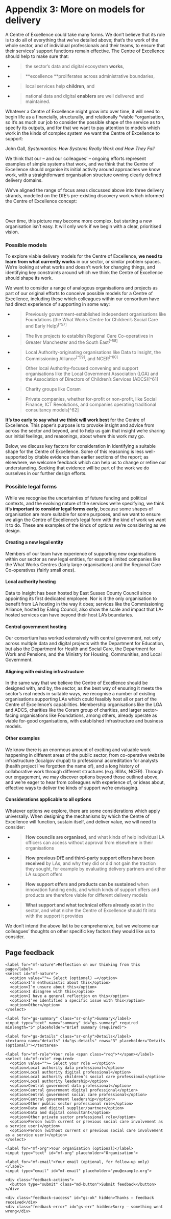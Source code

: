 # Appendix 3: More on models for delivery

A Centre of Excellence could take many forms. We don’t believe that its role is to do all of everything that we’ve detailed above; that’s the work of the whole sector, and of individual professionals and their teams, to ensure that their services’ support functions remain effective. The Centre of Excellence should help to make sure that:

- > the sector’s data and digital ecosystem **works**,

- > **excellence **proliferates across administrative boundaries,

- > local services help **children**, and

- > national data and digital **enablers** are well delivered and maintained.

Whatever a Centre of Excellence might grow into over time, it will need to begin life as a financially, structurally, and relationally *viable *organisation, so it’s as much our job to consider the possible shape of the service as to specify its outputs, and for that we want to pay attention to models which work in the kinds of complex system we want the Centre of Excellence to support:

John Gall, *Systemantics: How Systems Really Work and How They Fail*

We think that our – and our colleagues’ – ongoing efforts represent examples of simple systems that work, and we think that the Centre of Excellence should organise its initial activity around approaches we know work, with a straightforward organisation structure owning clearly defined delivery domains.

We’ve aligned the range of focus areas discussed above into three delivery strands, modelled on the DfE’s pre-existing discovery work which informed the Centre of Excellence concept:

  

Over time, this picture may become more complex, but starting a new organisation isn’t easy. It will only work if we begin with a clear, prioritised vision.

### Possible models

To explore viable delivery models for the Centre of Excellence, **we need to learn from what currently works** in our sector, or similar problem spaces. We’re looking at what works and doesn’t work for changing things, and identifying key constraints around which we think the Centre of Excellence should shape its work.

We want to consider a range of analogous organisations and projects as part of our original efforts to conceive possible models for a Centre of Excellence, including these which colleagues within our consortium have had direct experience of supporting in some way:

- > Previously government-established independent organisations like Foundations (the What Works Centre for Children’s Social Care and Early Help)<sup>[^57]</sup>

- > The live projects to establish Regional Care Co-operatives in Greater Manchester and the South East<sup>[^58]</sup>

- > Local Authority-originating organisations like Data to Insight, the Commissioning Alliance<sup>[^59]</sup>, and NCER<sup>[^60]</sup>

<!-- -->

- > Other local Authority-focused convening and support organisations like the Local Government Association (LGA) and the Association of Directors of Children’s Services (ADCS)[^61]

- > Charity groups like Coram

- > Private companies, whether for-profit or non-profit, like Social Finance, ICT Revolutions, and companies operating traditional consultancy models[^62]

**It’s too early to say what we think will work best** for the Centre of Excellence. This paper’s purpose is to provoke insight and advice from across the sector and beyond, and to help us gain that insight we’re sharing our initial feelings, and reasonings, about where this work may go.

Below, we discuss key factors for consideration in identifying a suitable shape for the Centre of Excellence. Some of this reasoning is less well-supported by citable evidence than earlier sections of the report; as elsewhere, we welcome feedback which can help us to change or refine our understanding. Seeking that evidence will be part of the work we do ourselves in our further design efforts.

### Possible legal forms

While we recognise the uncertainties of future funding and political contexts, and the evolving nature of the services we’re specifying, we think **it’s important to consider legal forms early**, because some shapes of organisation are more suitable for some purposes, and we want to ensure we align the Centre of Excellence’s legal form with the kind of work we want it to do. These are examples of the kinds of options we’re considering as we design.

#### Creating a new legal entity 

Members of our team have experience of supporting new organisations within our sector as new legal entities, for example limited companies like the What Works Centres (fairly large organisations) and the Regional Care Co-operatives (fairly small ones).

#### Local authority hosting

Data to Insight has been hosted by East Sussex County Council since appointing its first dedicated employee. Nor is it the only organisation to benefit from LA hosting in the way it does; services like the Commissioning Alliance, hosted by Ealing Council, also show the scale and impact that LA-hosted services can have beyond their host LA’s boundaries.

#### Central government hosting

Our consortium has worked extensively with central government, not only across multiple data and digital projects with the Department for Education, but also the Department for Health and Social Care, the Department for Work and Pensions, and the Ministry for Housing, Communities, and Local Government.

#### Aligning with existing infrastructure

In the same way that we believe the Centre of Excellence should be designed with, and by, the sector, as the best way of ensuring it meets the sector’s real needs in suitable ways, we recognise a number of existing organisations supporting LAs which could feasibly host all or part of the Centre of Excellence’s capabilities. Membership organisations like the LGA and ADCS, charities like the Coram group of charities, and larger sector-facing organisations like Foundations, among others, already operate as viable for-good organisations, with established infrastructure and business models.

#### Other examples

We know there is an enormous amount of exciting and valuable work happening in different areas of the public sector, from co-operative website infrastructure (localgov drupal) to professional accreditation for analysts (health project I've forgotten the name of), and a long history of collaborative work through different structures (e.g. RIIAs, NCER). Through our engagement, we may discover options beyond those outlined above, and we’re eager to hear from colleagues with experience of, or ideas about, effective ways to deliver the kinds of support we’re envisaging.

#### Considerations applicable to all options

Whatever options we explore, there are some considerations which apply universally. When designing the mechanisms by which the Centre of Excellence will function, sustain itself, and deliver value, we will need to consider:

- > **How councils are organised**, and what kinds of help individual LA officers can access without approval from elsewhere in their organisations

- > **How previous DfE and third-party support offers have been received** by LAs, and why they did or did not gain the traction they sought, for example by evaluating delivery partners and other LA support offers

- > **How support offers and products can be sustained** when innovation funding ends, and which kinds of support offers and products are therefore viable for different delivery models

- > **What support and what technical offers already exist** in the sector, and what niche the Centre of Excellence should fit into with the support it provides

We don’t intend the above list to be comprehensive, but we welcome our colleagues’ thoughts on other specific key factors they would like us to consider.


<!--- feedback form only below here -->

<div class="feedback-section feedback-compact" id="sheets">
  <h2>Page feedback</h2>
  <form id="gs-form">
    <input type="hidden" name="page" id="gs-page">
    <input type="text" name="hp_field" id="hp_field" style="display:none" tabindex="-1" autocomplete="off">

    <label for="mf-nature">Reflection on our thinking from this page</label>
    <select id="mf-nature">
      <option value="">— Select (optional) —</option>
      <option>I’m enthusiastic about this</option>
      <option>I’m unsure about this</option>
      <option>I disagree with this</option>
      <option>I have a general reflection on this</option>
      <option>I’ve identified a specific issue with this</option>
      <option>Other</option>
    </select>
    
    <label for="gs-summary" class="sr-only">Summary</label>
    <input type="text" name="summary" id="gs-summary" required minlength="5" placeholder="Brief summary (required)">

    <label for="gs-details" class="sr-only">Details</label>
    <textarea name="details" id="gs-details" rows="3" placeholder="Details (optional)"></textarea>

    <label for="mf-role">Your role <span class="req">*</span></label>
    <select id="mf-role" required>
      <option value="">— Select your role —</option>
      <option>Local authority data professional</option>
      <option>Local authority digital professional</option>
      <option>Local authority children’s social care professional</option>
      <option>Local authority leadership</option>
      <option>Central government data professional</option>
      <option>Central government digital professional</option>
      <option>Central government social care professional</option>
      <option>Central government leadership</option>
      <option>Other public sector professional role</option>
      <option>Data and digital supplier/partner</option>
      <option>Data and digital consultant</option>
      <option>Other private sector professional role</option>
      <option>Person (with current or previous social care involvement as a service user)</option>
      <option>Person (without current or previous social care involvement as a service user)</option>
    </select>

    <label for="mf-org">Your organisation (optional)</label>
    <input type="text" id="mf-org" placeholder="Organisation">

    <label for="mf-email">Your email (optional, for follow-up only)</label>
    <input type="email" id="mf-email" placeholder="you@example.org">

    <div class="feedback-actions">
      <button type="submit" class="md-button">Submit feedback</button>
    </div>

    <div class="feedback-success" id="gs-ok" hidden>Thanks — feedback received</div>
    <div class="feedback-error" id="gs-err" hidden>Sorry — something went wrong</div>
  </form>
</div>


